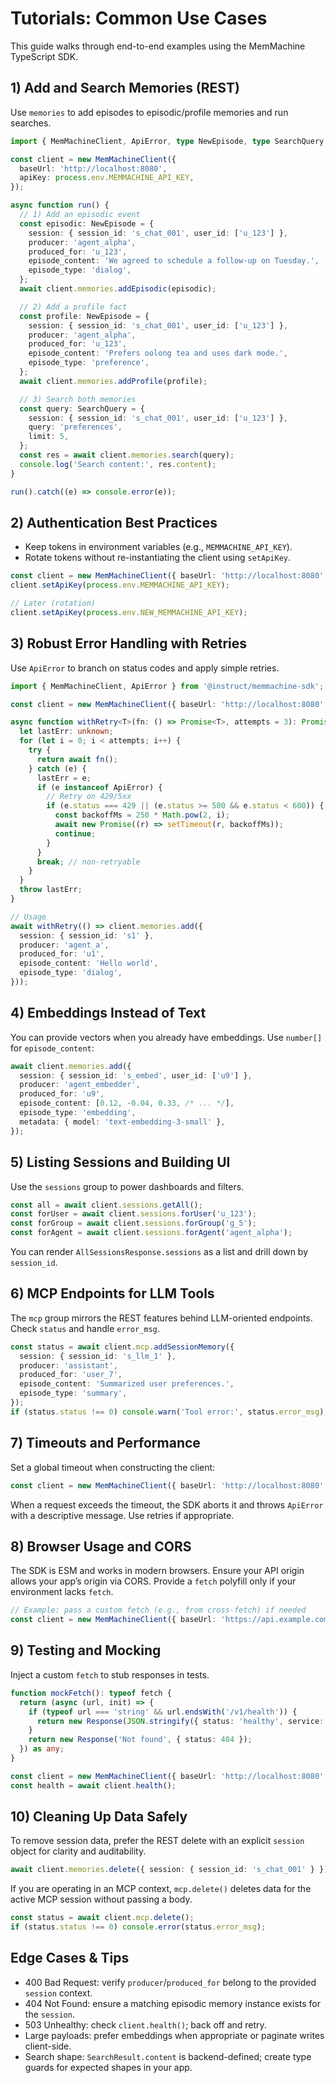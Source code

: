 # Tutorials: Common Use Cases

This guide walks through end-to-end examples using the MemMachine TypeScript SDK.

## 1) Add and Search Memories (REST)

Use `memories` to add episodes to episodic/profile memories and run searches.

```ts
import { MemMachineClient, ApiError, type NewEpisode, type SearchQuery } from '@instruct/memmachine-sdk';

const client = new MemMachineClient({
  baseUrl: 'http://localhost:8080',
  apiKey: process.env.MEMMACHINE_API_KEY,
});

async function run() {
  // 1) Add an episodic event
  const episodic: NewEpisode = {
    session: { session_id: 's_chat_001', user_id: ['u_123'] },
    producer: 'agent_alpha',
    produced_for: 'u_123',
    episode_content: 'We agreed to schedule a follow-up on Tuesday.',
    episode_type: 'dialog',
  };
  await client.memories.addEpisodic(episodic);

  // 2) Add a profile fact
  const profile: NewEpisode = {
    session: { session_id: 's_chat_001', user_id: ['u_123'] },
    producer: 'agent_alpha',
    produced_for: 'u_123',
    episode_content: 'Prefers oolong tea and uses dark mode.',
    episode_type: 'preference',
  };
  await client.memories.addProfile(profile);

  // 3) Search both memories
  const query: SearchQuery = {
    session: { session_id: 's_chat_001', user_id: ['u_123'] },
    query: 'preferences',
    limit: 5,
  };
  const res = await client.memories.search(query);
  console.log('Search content:', res.content);
}

run().catch((e) => console.error(e));
```

## 2) Authentication Best Practices

- Keep tokens in environment variables (e.g., `MEMMACHINE_API_KEY`).
- Rotate tokens without re-instantiating the client using `setApiKey`.

```ts
const client = new MemMachineClient({ baseUrl: 'http://localhost:8080' });
client.setApiKey(process.env.MEMMACHINE_API_KEY);

// Later (rotation)
client.setApiKey(process.env.NEW_MEMMACHINE_API_KEY);
```

## 3) Robust Error Handling with Retries

Use `ApiError` to branch on status codes and apply simple retries.

```ts
import { MemMachineClient, ApiError } from '@instruct/memmachine-sdk';

const client = new MemMachineClient({ baseUrl: 'http://localhost:8080', apiKey: process.env.MEMMACHINE_API_KEY });

async function withRetry<T>(fn: () => Promise<T>, attempts = 3): Promise<T> {
  let lastErr: unknown;
  for (let i = 0; i < attempts; i++) {
    try {
      return await fn();
    } catch (e) {
      lastErr = e;
      if (e instanceof ApiError) {
        // Retry on 429/5xx
        if (e.status === 429 || (e.status >= 500 && e.status < 600)) {
          const backoffMs = 250 * Math.pow(2, i);
          await new Promise((r) => setTimeout(r, backoffMs));
          continue;
        }
      }
      break; // non-retryable
    }
  }
  throw lastErr;
}

// Usage
await withRetry(() => client.memories.add({
  session: { session_id: 's1' },
  producer: 'agent_a',
  produced_for: 'u1',
  episode_content: 'Hello world',
  episode_type: 'dialog',
}));
```

## 4) Embeddings Instead of Text

You can provide vectors when you already have embeddings. Use `number[]` for `episode_content`:

```ts
await client.memories.add({
  session: { session_id: 's_embed', user_id: ['u9'] },
  producer: 'agent_embedder',
  produced_for: 'u9',
  episode_content: [0.12, -0.04, 0.33, /* ... */],
  episode_type: 'embedding',
  metadata: { model: 'text-embedding-3-small' },
});
```

## 5) Listing Sessions and Building UI

Use the `sessions` group to power dashboards and filters.

```ts
const all = await client.sessions.getAll();
const forUser = await client.sessions.forUser('u_123');
const forGroup = await client.sessions.forGroup('g_5');
const forAgent = await client.sessions.forAgent('agent_alpha');
```

You can render `AllSessionsResponse.sessions` as a list and drill down by `session_id`.

## 6) MCP Endpoints for LLM Tools

The `mcp` group mirrors the REST features behind LLM-oriented endpoints. Check `status` and handle `error_msg`.

```ts
const status = await client.mcp.addSessionMemory({
  session: { session_id: 's_llm_1' },
  producer: 'assistant',
  produced_for: 'user_7',
  episode_content: 'Summarized user preferences.',
  episode_type: 'summary',
});
if (status.status !== 0) console.warn('Tool error:', status.error_msg);
```

## 7) Timeouts and Performance

Set a global timeout when constructing the client:

```ts
const client = new MemMachineClient({ baseUrl: 'http://localhost:8080', timeoutMs: 10_000 });
```

When a request exceeds the timeout, the SDK aborts it and throws `ApiError` with a descriptive message. Use retries if appropriate.

## 8) Browser Usage and CORS

The SDK is ESM and works in modern browsers. Ensure your API origin allows your app’s origin via CORS. Provide a `fetch` polyfill only if your environment lacks `fetch`.

```ts
// Example: pass a custom fetch (e.g., from cross-fetch) if needed
const client = new MemMachineClient({ baseUrl: 'https://api.example.com', fetch: window.fetch.bind(window) });
```

## 9) Testing and Mocking

Inject a custom `fetch` to stub responses in tests.

```ts
function mockFetch(): typeof fetch {
  return (async (url, init) => {
    if (typeof url === 'string' && url.endsWith('/v1/health')) {
      return new Response(JSON.stringify({ status: 'healthy', service: 'memmachine', version: '1.0.0', memory_managers: { profile_memory: true, episodic_memory: true } }), { status: 200, headers: { 'Content-Type': 'application/json' } });
    }
    return new Response('Not found', { status: 404 });
  }) as any;
}

const client = new MemMachineClient({ baseUrl: 'http://localhost:8080', fetch: mockFetch() });
const health = await client.health();
```

## 10) Cleaning Up Data Safely

To remove session data, prefer the REST delete with an explicit `session` object for clarity and auditability.

```ts
await client.memories.delete({ session: { session_id: 's_chat_001' } });
```

If you are operating in an MCP context, `mcp.delete()` deletes data for the active MCP session without passing a body.

```ts
const status = await client.mcp.delete();
if (status.status !== 0) console.error(status.error_msg);
```

## Edge Cases & Tips

- 400 Bad Request: verify `producer`/`produced_for` belong to the provided `session` context.
- 404 Not Found: ensure a matching episodic memory instance exists for the `session`.
- 503 Unhealthy: check `client.health()`; back off and retry.
- Large payloads: prefer embeddings when appropriate or paginate writes client-side.
- Search shape: `SearchResult.content` is backend-defined; create type guards for expected shapes in your app.
